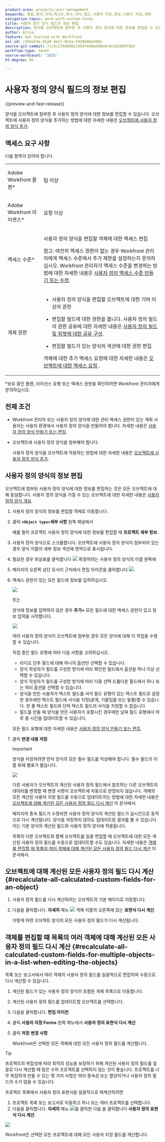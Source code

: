 ```yaml
---
product-area: projects;user-management
keywords: 편집,양식,리치,텍스트,특수,서식,필드,사용자 지정,정보,사용자 지정,개체
navigation-topic: work-with-custom-forms
title: 사용자 정의 양식 필드의 정보 편집
description: 양식을 오브젝트에 첨부한 후 사용자 정의 양식에 대한 정보를 편집할 수 있습니다. 오브젝트에 사용자 정의 양식을 추가하는 방법에 대한 자세한 내용은 오브젝트에 사용자 정의 양식 추가를 참조하십시오.
author: Alina
feature: Get Started with Workfront
exl-id: c2b6afde-91a8-4e17-8e1a-3428b48e500a
source-git-commit: 7cc8c27848082c0547440ae98e4c4ec62809f5bd
workflow-type: tm+mt
source-wordcount: '1025'
ht-degree: 0%

---
```


# 사용자 정의 양식 필드의 정보 편집

{{preview-and-fast-release}}

양식을 오브젝트에 첨부한 후 사용자 정의 양식에 대한 정보를 편집할 수 있습니다. 오브젝트에 사용자 정의 양식을 추가하는 방법에 대한 자세한 내용은 [오브젝트에 사용자 정의 양식 추가](../../workfront-basics/work-with-custom-forms/add-a-custom-form-to-an-object.md).

## 액세스 요구 사항

다음 항목이 있어야 합니다.

<table style="table-layout:auto"> 
 <col> 
 <col> 
 <tbody> 
  <tr> 
   <td role="rowheader"> <p>Adobe Workfront 플랜*</p> </td> 
   <td>팀 이상</td> 
  </tr> 
  <tr> 
   <td role="rowheader"> <p>Adobe Workfront 라이센스*</p> </td> 
   <td> <p>요청 이상</p> </td> 
  </tr> 
  <tr data-mc-conditions=""> 
   <td role="rowheader">액세스 수준*</td> 
   <td> <p>사용자 정의 양식을 편집할 객체에 대한 액세스 편집</p> <p>참고: 여전히 액세스 권한이 없는 경우 Workfront 관리자에게 액세스 수준에서 추가 제한을 설정하는지 문의하십시오. Workfront 관리자가 액세스 수준을 변경하는 방법에 대한 자세한 내용은 <a href="../../administration-and-setup/add-users/configure-and-grant-access/create-modify-access-levels.md" class="MCXref xref">사용자 정의 액세스 수준 만들기 또는 수정</a>.</p> </td> 
  </tr> 
  <tr data-mc-conditions=""> 
   <td role="rowheader"> <p>개체 권한</p> </td> 
   <td> 
    <ul> 
     <li> <p>사용자 정의 양식을 편집할 오브젝트에 대한 기여 이상의 권한</p> </li> 
     <li>편집할 필드에 대한 권한을 봅니다. 사용자 정의 필드의 권한 공유에 대한 자세한 내용은 <a href="../../administration-and-setup/customize-workfront/create-manage-custom-forms/configure-sharing-for-a-custom-field.md" class="MCXref xref">사용자 정의 필드 및 위젯에 대한 공유 구성</a>.</li> 
     <li> <p>편집할 필드가 있는 양식의 섹션에 대한 권한 편집</p> </li> 
    </ul> <p>객체에 대한 추가 액세스 요청에 대한 자세한 내용은 <a href="../../workfront-basics/grant-and-request-access-to-objects/request-access.md" class="MCXref xref">오브젝트에 대한 액세스 요청 </a>.</p> </td> 
  </tr> 
 </tbody> 
</table>

&#42;보유 중인 플랜, 라이선스 유형 또는 액세스 권한을 확인하려면 Workfront 관리자에게 문의하십시오.

## 전제 조건

* Workfront 관리자 또는 사용자 정의 양식에 대한 관리 액세스 권한이 있는 계획 사용자는 사용자 환경에서 사용자 정의 양식을 만들어야 합니다. 자세한 내용은 [사용자 정의 양식 만들기 또는 편집](../../administration-and-setup/customize-workfront/create-manage-custom-forms/create-or-edit-a-custom-form.md).
* 오브젝트에 사용자 정의 양식을 첨부해야 합니다.

  사용자 정의 양식을 오브젝트에 적용하는 방법에 대한 자세한 내용은 [오브젝트에 사용자 정의 양식 추가](../../workfront-basics/work-with-custom-forms/add-a-custom-form-to-an-object.md).

## 사용자 정의 양식의 정보 편집

오브젝트에 첨부된 사용자 정의 양식에 대한 정보를 편집하는 것은 모든 오브젝트에 대해 동일합니다. 사용자 정의 양식을 가질 수 있는 오브젝트에 대한 자세한 내용은 [사용자 정의 양식 개요](../../administration-and-setup/customize-workfront/create-manage-custom-forms/custom-forms-overview.md).

1. 사용자 정의 양식의 정보를 편집할 객체로 이동합니다.
1. 클릭 **`<Object type>`세부 사항** 왼쪽 패널에서

   예를 들어 프로젝트 사용자 정의 양식에 대한 정보를 편집할 때 **프로젝트 세부 정보**.

1. 사용자 정의 양식으로 스크롤합니다. 오브젝트에 사용자 정의 양식이 첨부되어 있는 경우 양식 이름이 세부 정보 섹션에 영역으로 표시됩니다.
1. 필요한 경우 화살표를 클릭합니다 ![](assets/expand-arrow-right.png) 확장하려는 사용자 정의 양식의 이름 왼쪽에
1. 페이지의 오른쪽 상단 모서리 근처에서 편집 아이콘을 클릭합니다 ![](assets/edit-icon.png).
1. 액세스 권한이 있는 모든 필드에 정보를 입력하십시오.

   ![](assets/click-in-field-to-edit-info-350x132.png)

   또는

   양식에 정보를 입력하지 않은 경우 **추가+** 모든 필드에 대한 액세스 권한이 있고 정보 입력을 시작합니다.

   ![](assets/plus-add-to-edit-info-350x180.png)

   여러 사용자 정의 양식이 오브젝트에 첨부된 경우 모든 양식에 대해 이 작업을 수행할 수 있습니다.

   작업 중인 필드 유형에 따라 다음 사항을 고려하십시오.

   * 라디오 단추 필드에 대해 하나의 옵션만 선택할 수 있습니다.
   * 양식 작성자가 필드를 구성한 방식에 따라 확인란 필드에서 옵션을 하나 이상 선택할 수 있습니다.
   * 양식 작성자가 필드를 구성한 방식에 따라 다중 선택 드롭다운 필드에서 하나 또는 여러 옵션을 선택할 수 있습니다.
   * 양식을 만든 사용자가 텍스트 필드를 서식 필드 유형이 있는 텍스트 필드로 설정한 경우에만 텍스트 필드에 서식을 지정(굵게, 기울임꼴 또는 밑줄)할 수 있습니다. 한 줄 텍스트 필드와 단락 텍스트 필드의 서식을 지정할 수 없습니다.
   * 필드를 만들 때 양식을 만든 사용자가 포함시킨 경우에만 날짜 필드 유형에서 하루 중 시간을 업데이트할 수 있습니다.

   모든 필드 유형에 대한 자세한 내용은 [사용자 정의 양식 만들기 또는 편집](../../administration-and-setup/customize-workfront/create-manage-custom-forms/create-or-edit-a-custom-form.md).

1. 클릭 **변경 내용 저장**.

   >[!IMPORTANT]
   >
   >양식을 저장하려면 먼저 양식의 모든 필수 필드를 작성해야 합니다. 필수 필드의 이름 뒤에 별표가 붙습니다.
   >
   >![](assets/nwe-required-custom-field.png)

   다른 사용자가 오브젝트의 계산된 사용자 정의 필드에서 참조하는 다른 오브젝트의 데이터를 변경할 때 변경 사항이 오브젝트에 자동으로 반영되지 않습니다. 개체의 모든 계산된 사용자 지정 필드를 수동으로 업데이트하는 방법에 대한 자세한 내용은 [오브젝트에 대해 계산된 모든 사용자 정의 필드 다시 계산](#recalculate-all-calculated-custom-fields-for-an-object) 이 문서에서.

   <span class="preview">페이지의 종속 필드가 수정되면 사용자 정의 양식의 계산된 필드가 실시간으로 동적으로 다시 계산됩니다. 양식을 저장하지 않아도 업데이트된 결과를 볼 수 있습니다. 이는 기본 양식의 계산된 필드와 사용자 정의 양식에 적용됩니다.</span>

   목록의 다른 오브젝트와 함께 오브젝트를 일괄 편집할 때 오브젝트에 대한 모든 계산된 사용자 정의 필드를 수동으로 업데이트할 수도 있습니다. 자세한 내용은 [객체를 편집할 때 목록의 여러 객체에 대해 계산된 모든 사용자 정의 필드 다시 계산](#recalculate-all-calculated-custom-fields-for-multiple-objects-in-a-list-when-editing-the-objects) 이 문서에서.

## 오브젝트에 대해 계산된 모든 사용자 정의 필드 다시 계산  {#recalculate-all-calculated-custom-fields-for-an-object}

1. 사용자 정의 필드를 다시 계산하려는 오브젝트의 기본 페이지로 이동합니다.
1. 다음을 클릭합니다. **자세히** 메뉴 ![](assets/more-icon.png) 객체 이름의 오른쪽에 있는 **표현식 다시 계산**.

   이렇게 하면 오브젝트 양식의 모든 사용자 정의 필드가 다시 계산됩니다.

## 객체를 편집할 때 목록의 여러 객체에 대해 계산된 모든 사용자 정의 필드 다시 계산 {#recalculate-all-calculated-custom-fields-for-multiple-objects-in-a-list-when-editing-the-objects}

<!--
<p data-mc-conditions="QuicksilverOrClassic.Draft mode">(NOTE: this will need to be edited when the bulk edit for objects update in NW)</p>
-->

목록 또는 보고서에서 여러 객체의 사용자 정의 필드를 일괄적으로 편집하여 수동으로 다시 계산할 수 있습니다.

1. 계산된 필드가 있는 사용자 정의 양식이 포함된 개체 목록으로 이동합니다.
1. 계산된 사용자 정의 필드를 업데이트할 오브젝트를 선택합니다.
1. 다음을 클릭합니다. **편집 아이콘**.
1. 클릭 **사용자 지정 Forms** 왼쪽 메뉴에서 **사용자 정의 표현식 다시 계산**.
1. 클릭 **저장** **변경 사항**.

   Workfront은 선택한 모든 객체에 대한 모든 사용자 정의 필드를 계산합니다.

>[!TIP]
>
>프로젝트의 복잡성에 따라 최적의 성능을 보장하기 위해 계산된 사용자 정의 필드를 일괄로 다시 계산할 때 많은 수의 프로젝트를 선택하지 않는 것이 좋습니다. 프로젝트를 너무 복잡하게 만들 수 있는 몇 가지 사항은 여러 종속성 또는 할당이거나 사용자 정의 필드의 수가 많을 수 있습니다.
>
>프로젝트 목록에서 사용자 정의 표현식을 일괄적으로 재계산하려면
>
>1. 프로젝트 목록 또는 보고서로 이동하고 하나 또는 여러 프로젝트를 선택합니다.
>1. 다음을 클릭합니다. **자세히** 메뉴 ![](assets/more-icon.png)을 클릭한 다음 을 클릭합니다 **사용자 정의 표현식 다시 계산**.
>
>![](assets/recalculate-expressions-timeline-finances-drop-down-in-project-list-nwe.png)
>
>Workfront은 선택한 모든 프로젝트에 대해 모든 사용자 지정 필드를 계산합니다.
